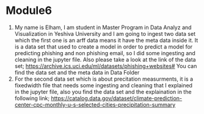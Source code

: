 # Module6
1. My name is Elham, I am student in Master Program in Data Analyz and Visualization in Yeshiva University and I am going to ingest two data set which the first one is an arff data means it have the meta data inside it. It is a data set that used to create a model in order to predict a model for predicting phishing and non phishing email, so I did some ingesting and cleaning in the jupyter file. Also please take a look at the link of the data set;
https://archive.ics.uci.edu/ml/datasets/phishing+websites#
You can find the data set and the meta data in Data Folder
2. For the second data set which is about precitation measurments, it is a fixedwidth file that needs some ingesting and cleaning that I explained in the jupyter file, also you find the data set and the explaination in the following link;
https://catalog.data.gov/dataset/climate-prediction-center-cpc-monthly-u-s-selected-cities-precipitation-summary
